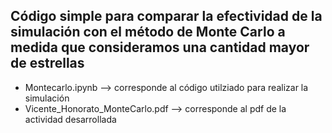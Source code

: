 Código simple para comparar la efectividad de la simulación con el método de Monte Carlo a medida que consideramos una cantidad mayor de estrellas
-
- Montecarlo.ipynb --> corresponde al código utilziado para realizar la simulación
- Vicente_Honorato_MonteCarlo.pdf --> corresponde al pdf de la actividad desarrollada
